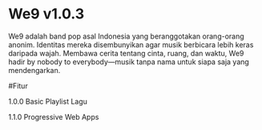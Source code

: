 # We9 v1.0.3

We9 adalah band pop asal Indonesia yang beranggotakan orang-orang anonim. Identitas mereka disembunyikan agar musik berbicara lebih keras daripada wajah. Membawa cerita tentang cinta, ruang, dan waktu, We9 hadir by nobody to everybody—musik tanpa nama untuk siapa saja yang mendengarkan.

#Fitur

1.0.0 Basic Playlist Lagu

1.1.0 Progressive Web Apps
